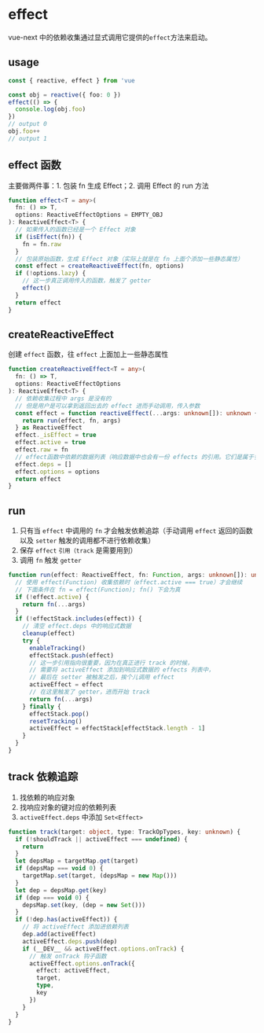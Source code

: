 # effect

vue-next 中的依赖收集通过显式调用它提供的`effect`方法来启动。

## usage

```ts
const { reactive, effect } from 'vue

const obj = reactive({ foo: 0 })
effect(() => {
  console.log(obj.foo)
})
// output 0
obj.foo++
// output 1
```

## effect 函数

主要做两件事：1. 包装 fn 生成 Effect；2. 调用 Effect 的 run 方法  

```ts {10,13}
function effect<T = any>(
  fn: () => T,
  options: ReactiveEffectOptions = EMPTY_OBJ
): ReactiveEffect<T> {
  // 如果传入的函数已经是一个 Effect 对象
  if (isEffect(fn)) {
    fn = fn.raw
  }
  // 包装原始函数，生成 Effect 对象（实际上就是在 fn 上面个添加一些静态属性）
  const effect = createReactiveEffect(fn, options)
  if (!options.lazy) {
    // 这一步真正调用传入的函数，触发了 getter
    effect()
  }
  return effect
}
```

## createReactiveEffect

创建 `effect` 函数，往 `effect` 上面加上一些静态属性

```ts
function createReactiveEffect<T = any>(
  fn: () => T,
  options: ReactiveEffectOptions
): ReactiveEffect<T> {
  // 依赖收集过程中 args 是没有的
  // 但是用户是可以拿到返回出去的 effect 进而手动调用，传入参数
  const effect = function reactiveEffect(...args: unknown[]): unknown {
    return run(effect, fn, args)
  } as ReactiveEffect
  effect._isEffect = true
  effect.active = true
  effect.raw = fn
  // effect函数中依赖的数据列表（响应数据中也会有一份 effects 的引用。它们是属于多对多的关系）
  effect.deps = []
  effect.options = options
  return effect
}
```

## run

1. 只有当 `effect` 中调用的 `fn` 才会触发依赖追踪（手动调用 `effect` 返回的函数以及 `setter` 触发的调用都不进行依赖收集）  
2. 保存 `effect` `引用（track` 是需要用到）  
3. 调用 `fn` 触发 `getter`  

```ts {16,18}
function run(effect: ReactiveEffect, fn: Function, args: unknown[]): unknown {
  // 使用 effect(Function) 收集依赖时（effect.active === true）才会继续
  // 下面条件在 fn = effect(Function); fn() 下会为真
  if (!effect.active) {
    return fn(...args)
  }
  if (!effectStack.includes(effect)) {
    // 清空 effect.deps 中的响应式数据
    cleanup(effect)
    try {
      enableTracking()
      effectStack.push(effect)
      // 这一步引用指向很重要，因为在真正进行 track 的时候，
      // 需要将 activeEffect 添加到响应式数据的 effects 列表中，
      // 最后在 setter 被触发之后，挨个儿调用 effect
      activeEffect = effect
      // 在这里触发了 getter，进而开始 track
      return fn(...args)
    } finally {
      effectStack.pop()
      resetTracking()
      activeEffect = effectStack[effectStack.length - 1]
    }
  }
}
```

## track 依赖追踪

1. 找依赖的响应对象
2. 找响应对象的键对应的依赖列表
3. `activeEffect.deps` 中添加 `Set<Effect>`

```ts {15,16}
function track(target: object, type: TrackOpTypes, key: unknown) {
  if (!shouldTrack || activeEffect === undefined) {
    return
  }
  let depsMap = targetMap.get(target)
  if (depsMap === void 0) {
    targetMap.set(target, (depsMap = new Map()))
  }
  let dep = depsMap.get(key)
  if (dep === void 0) {
    depsMap.set(key, (dep = new Set()))
  }
  if (!dep.has(activeEffect)) {
    // 将 activeEffect 添加进依赖列表
    dep.add(activeEffect)
    activeEffect.deps.push(dep)
    if (__DEV__ && activeEffect.options.onTrack) {
      // 触发 onTrack 钩子函数
      activeEffect.options.onTrack({
        effect: activeEffect,
        target,
        type,
        key
      })
    }
  }
}
```

